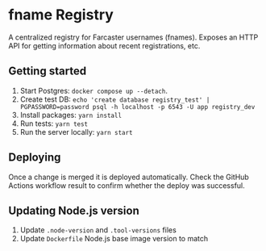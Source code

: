 # fname Registry

A centralized registry for Farcaster usernames (fnames). Exposes an HTTP API for getting information about recent registrations, etc.

## Getting started

1. Start Postgres: `docker compose up --detach`.
2. Create test DB: `echo 'create database registry_test' | PGPASSWORD=password psql -h localhost -p 6543 -U app registry_dev`
3. Install packages: `yarn install`
4. Run tests: `yarn test`
5. Run the server locally: `yarn start`

## Deploying

Once a change is merged it is deployed automatically. Check the GitHub Actions workflow result to confirm whether the deploy was successful.

## Updating Node.js version

1. Update `.node-version` and `.tool-versions` files
2. Update `Dockerfile` Node.js base image version to match
